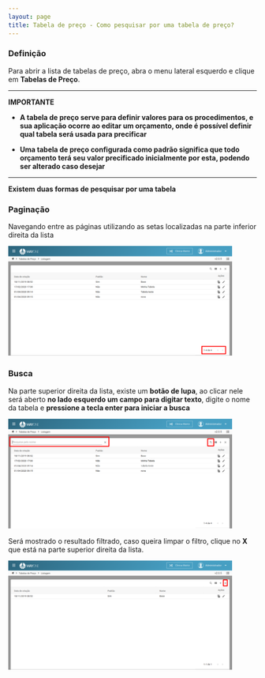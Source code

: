 ```yaml
---
layout: page
title: Tabela de preço - Como pesquisar por uma tabela de preço?
---
```


### Definição

Para abrir a lista de tabelas de preço, abra o menu lateral esquerdo e clique em **Tabelas de Preço**. 


---
**IMPORTANTE**

- **A tabela de preço serve para definir valores para os procedimentos, e sua aplicação ocorre ao editar um orçamento, onde é possível definir qual tabela será usada para precificar**

- **Uma tabela de preço configurada como padrão significa que todo orçamento terá seu valor precificado inicialmente por esta, podendo ser alterado caso desejar**

---

**Existem duas formas de pesquisar por uma tabela**

### Paginação

Navegando entre as páginas utilizando as setas localizadas na parte inferior direita da lista

<div class="text-center">
  <img alt="Tabelas de preço" src="/pages/tabelas-de-preco/como-pesquisar-por-uma-tabela-de-preco/lista_tabelas.png" style="width: 90%;">
</div>

### Busca

Na parte superior direita da lista, existe um **botão de lupa**, ao clicar nele será aberto **no lado esquerdo um campo para digitar texto**, digite o nome da tabela e **pressione a tecla enter para iniciar a busca**

<div class="text-center">
  <img alt="Tabelas de preço" src="/pages/tabelas-de-preco/como-pesquisar-por-uma-tabela-de-preco/lista_tabelas_filtro.png" style="width: 90%;">
</div>

Será mostrado o resultado filtrado, caso queira limpar o filtro, clique no **X** que está na parte superior direita da lista.

<div class="text-center">
  <img alt="Tabelas de preço" src="/pages/tabelas-de-preco/como-pesquisar-por-uma-tabela-de-preco/lista_tabelas_filtradas.png" style="width: 90%;">
</div>
